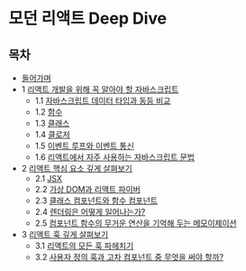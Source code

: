 # 모던 리액트 Deep Dive

## 목차

- [들어가며](정리/들어가며.md)
- 1 [리액트 개발을 위해 꼭 알아야 할 자바스크립트](정리/Ch%2001.%20리액트%20개발을%20위해%20꼭%20알아야%20할%20자바스크립트.md)
  - 1.1 [자바스크립트 데이터 타입과 동등 비교](정리/Ch%2001.%20리액트%20개발을%20위해%20꼭%20알아야%20할%20자바스크립트.md#자바스크립트-데이터-타입과-동등-비교)
  - 1.2 [함수](정리/Ch%2001.%20리액트%20개발을%20위해%20꼭%20알아야%20할%20자바스크립트.md#함수)
  - 1.3 [클래스](정리/Ch%2001.%20리액트%20개발을%20위해%20꼭%20알아야%20할%20자바스크립트.md#클래스)
  - 1.4 [클로저](정리/Ch%2001.%20리액트%20개발을%20위해%20꼭%20알아야%20할%20자바스크립트.md#클로저)
  - 1.5 [이벤트 루프와 이벤트 통신](정리/Ch%2001.%20리액트%20개발을%20위해%20꼭%20알아야%20할%20자바스크립트.md#이벤트-루프와-비동기-통신)
  - 1.6 [리액트에서 자주 사용하는 자바스크립트 문법](정리/Ch%2001.%20리액트%20개발을%20위해%20꼭%20알아야%20할%20자바스크립트.md#리액트에서-자주-사용하는-자바스크립트-문법)
- 2 [리액트 핵심 요소 깊게 살펴보기](정리/Ch%2002.%20리액트%20핵심%20요소%20깊게%20살펴보기.md)
  - 2.1 [JSX](정리/Ch%2002.%20리액트%20핵심%20요소%20깊게%20살펴보기.md#jsx)
  - 2.2 [가상 DOM과 리액트 파이버](정리/Ch%2002.%20리액트%20핵심%20요소%20깊게%20살펴보기.md#가상-dom과-리액트-파이버)
  - 2.3 [클래스 컴포넌트와 함수 컴포넌트](정리/Ch%2002.%20리액트%20핵심%20요소%20깊게%20살펴보기.md#클래스-컴포넌트와-함수-컴포넌트)
  - 2.4 [렌더링은 어떻게 일어나는가?](정리/Ch%2002.%20리액트%20핵심%20요소%20깊게%20살펴보기.md#렌더링은-어떻게-일어나는가)
  - 2.5 [컴포넌트 함수의 무거운 연산을 기억해 두는 메모이제이션](정리/Ch%2002.%20리액트%20핵심%20요소%20깊게%20살펴보기.md#컴포넌트-함수의-무거운-연산을-기억해-두는-메모이제이션)
- 3 [리액트 훅 깊게 살펴보기](정리/Ch%2003.%20리액트%20훅%20깊게%20살펴보기.md)
  - 3.1 [리액트의 모든 훅 파헤치기](정리/Ch%2003.%20리액트%20훅%20깊게%20살펴보기.md#리액트의-모든-훅-파헤치기)
  - 3.2 [사용자 정의 훅과 고차 컴포넌트 중 무엇을 써야 할까?](정리/Ch%2003.%20리액트%20훅%20깊게%20살펴보기.md#사용자-정의-훅과-고차-컴포넌트-중-무엇을-써야-할까)
